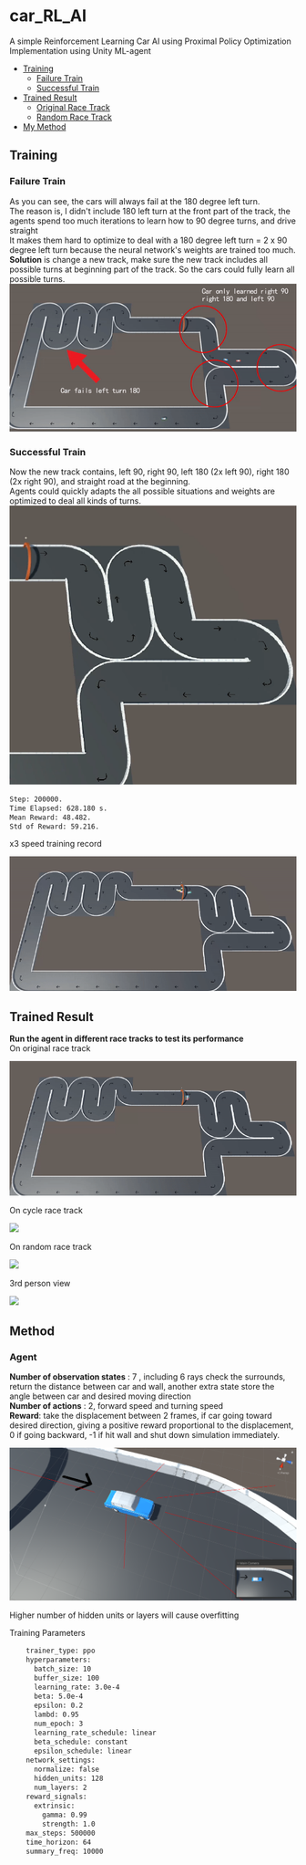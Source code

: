 # car_RL_AI
A simple Reinforcement Learning Car AI using Proximal Policy Optimization
Implementation using Unity ML-agent


- [Training](#training)
  - [Failure Train](#failure-train)
  - [Successful Train](#successful-train)
- [Trained Result](#trained-result)
  - [Original Race Track](#trained-result)
  - [Random Race Track](#trained-result)
- [My Method](#method)

## Training
### Failure Train
As you can see, the cars will always fail at the 180 degree left turn. \
The reason is, I didn't include 180 left turn at the front part of the track, the agents spend too much iterations to learn how to 90 degree turns, and drive straight \
It makes them hard to optimize to deal with a 180 degree left turn = 2 x 90 degree left turn because the neural network's weights are trained too much.\
**Solution** is change a new track, make sure the new track includes all possible turns at beginning part of the track. So the cars could fully learn all possible turns. \
![](images/car_fail_train.gif)


### Successful Train
Now the new track contains, left 90, right 90, left 180 (2x left 90), right 180 (2x right 90), and straight road at the beginning. \
Agents could quickly adapts the all possible situations and weights are optimized to deal all kinds of turns. \
![](images/all_possible.png)
```
Step: 200000.
Time Elapsed: 628.180 s. 
Mean Reward: 48.482. 
Std of Reward: 59.216.
```
x3 speed training record 

![](images/training_r1.gif)

## Trained Result 
**Run the agent in different race tracks to test its performance** \
On original race track

![](images/train_result_final1.gif)

On cycle race track

![](images/cycle.gif)

On random race track

![](images/train_result_final2.gif)

3rd person view

![](images/3rd_person.gif)

## Method
### Agent
**Number of observation states** : 7 , including 6 rays check the surrounds, return the distance between car and wall, another extra state store the angle between car and desired moving direction \
**Number of actions** : 2, forward speed and turning speed \
**Reward**: take the displacement between 2 frames, if car going toward desired direction, giving a positive reward proportional to the displacement, 0 if going backward, -1 if hit wall and shut down simulation immediately. 

![](images/car_agent.png)

Higher number of hidden units or layers will cause overfitting

Training Parameters
```
    trainer_type: ppo
    hyperparameters:
      batch_size: 10
      buffer_size: 100
      learning_rate: 3.0e-4
      beta: 5.0e-4
      epsilon: 0.2
      lambd: 0.95
      num_epoch: 3
      learning_rate_schedule: linear
      beta_schedule: constant
      epsilon_schedule: linear
    network_settings:
      normalize: false
      hidden_units: 128
      num_layers: 2
    reward_signals:
      extrinsic:
        gamma: 0.99
        strength: 1.0
    max_steps: 500000
    time_horizon: 64
    summary_freq: 10000
```
